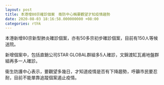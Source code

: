 ```yaml
---
layout: post
title: 本港增80宗確診個案　衞防中心稱要觀望才知疫情趨勢
date: 2020-08-03 18:16:58.000000000 +08:00
categories: rthk
---
```


本港新增80宗新型肺炎確診個案，亦有50多宗初步確診個案，目前有150人等候送院。

新增個案中，包括直銷公司STAR GLOBAL群組多5人確診，文錦渡缸瓦甫地盤群組再多一人確診。

衞生防護中心表示，要觀望多幾日，才知道疫情是否有下降趨勢，呼籲市民要忍耐，目前不能單靠追蹤個案遏止疫情。
